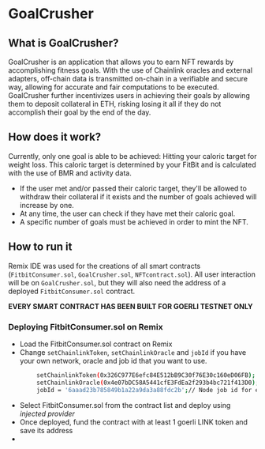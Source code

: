 # GoalCrusher

## What is GoalCrusher?
GoalCrusher is an application that allows you to earn NFT rewards by accomplishing fitness goals. With the use of Chainlink oracles and external adapters, off-chain data is transmitted on-chain in a verifiable and secure way, allowing for accurate and fair computations to be executed. GoalCrusher further incentivizes users in achieving their goals by allowing them to deposit collateral in ETH, risking losing it all if they do not accomplish their goal by the end of the day. 

## How does it work?
Currently, only one goal is able to be achieved: Hitting your caloric target for weight loss. This caloric target is determined by your FitBit and is calculated with the use of BMR and activity data.

- If the user met and/or passed their caloric target, they'll be allowed to withdraw their collateral if it exists and the number of goals achieved will increase by one. 
- At any time, the user can check if they have met their caloric goal.
- A specific number of goals must be achieved in order to mint the NFT. 

## How to run it
Remix IDE was used for the creations of all smart contracts (`FitbitConsumer.sol`, `GoalCrusher.sol`, `NFTcontract.sol`). 
All user interaction will be on `GoalCrusher.sol`, but they will also need the address of a deployed `FitbitConsumer.sol` contract. 

**EVERY SMART CONTRACT HAS BEEN BUILT FOR GOERLI TESTNET ONLY**

### Deploying FitbitConsumer.sol on Remix
- Load the FitbitConsumer.sol contract on Remix
- Change `setChainlinkToken`, `setChainlinkOracle` and `jobId` if you have your own network, oracle and job id that you want to use. 
```bash
        setChainlinkToken(0x326C977E6efc84E512bB9C30f76E30c160eD06FB); //Goerli LINK
        setChainlinkOracle(0x4e07bDC58A5441cfE3FdEa2f293b4bc721f413D0); // Operator.sol address
        jobId = '6aaad23b785849b1a22a9da3a88fdc2b';// Node job id for external adapter
```
- Select FitbitConsumer.sol from the contract list and deploy using *injected provider*
- Once deployed, fund the contract with at least 1 goerli LINK token and save its address
- 

